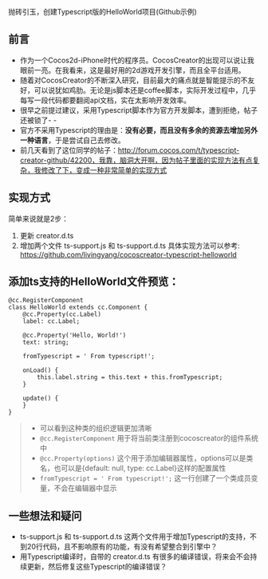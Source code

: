抛砖引玉，创建Typescript版的HelloWorld项目(Github示例)

## 前言
* 作为一个Cocos2d-iPhone时代的程序员。CocosCreator的出现可以说让我眼前一亮。在我看来，这是最好用的2d游戏开发引擎，而且全平台适用。
* 随着对CocosCreator的不断深入研究，目前最大的痛点就是智能提示的不友好，可以说犹如鸡肋。无论是js脚本还是coffee脚本，实际开发过程中，几乎每写一段代码都要翻阅api文档，实在太影响开发效率。
* 很早之前提过建议，采用Typescript脚本作为官方开发脚本，遭到拒绝，帖子还被锁了- -
* 官方不采用Typescript的理由是：**没有必要，而且没有多余的资源去增加另外一种语言**，于是尝试自己去修改。
* 前几天看到了这位同学的帖子：http://forum.cocos.com/t/typescript-creator-github/42200，我靠，脑洞大开啊，因为帖子里面的实现方法有点复杂，我修改了下，变成一种非常简单的实现方式

## 实现方式
简单来说就是2步：
1. 更新 creator.d.ts
2. 增加两个文件 ts-support.js 和 ts-support.d.ts 
具体实现方法可以参考: https://github.com/livingyang/cocoscreator-typescript-helloworld

## 添加ts支持的HelloWorld文件预览：
```
@cc.RegisterComponent
class HelloWorld extends cc.Component {
    @cc.Property(cc.Label)
    label: cc.Label;

    @cc.Property('Hello, World!')
    text: string;

    fromTypescript = ' From typescript!';

    onLoad() {
        this.label.string = this.text + this.fromTypescript;
    }

    update() {
    }
}
```
> * 可以看到这种类的组织逻辑更加清晰
> * `@cc.RegisterComponent` 用于将当前类注册到cocoscreator的组件系统中
> * `@cc.Property(options)` 这个用于添加编辑器属性，options可以是类名，也可以是{default: null, type: cc.Label}这样的配置属性
> * `fromTypescript = ' From typescript!';` 这一行创建了一个类成员变量，不会在编辑器中显示

## 一些想法和疑问
* ts-support.js 和 ts-support.d.ts 这两个文件用于增加Typescript的支持，不到20行代码，且不影响原有的功能，有没有希望整合到引擎中？
* 用Typescript编译时，自带的 creator.d.ts 有很多的编译错误，将来会不会持续更新，然后修复这些Typescript的编译错误？